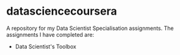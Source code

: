 # datasciencecoursera
A repository for my Data Scientist Specialisation assignments.
The assignments I have completed are:
* Data Scientist's Toolbox
